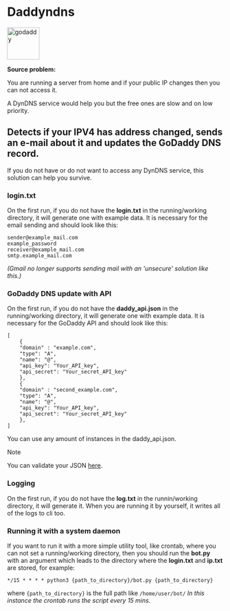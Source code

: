 # Daddyndns
<img src="https://upload.wikimedia.org/wikipedia/commons/thumb/d/da/GoDaddy_Logo_-_The_GO.svg/2298px-GoDaddy_Logo_-_The_GO.svg.png" alt="godaddy" width="75"/>

**Source problem:** 

You are running a server from home and if your public IP changes then you can not access it. 

A DynDNS service would help you but the free ones are slow and on low priority.

## Detects if your IPV4 has address changed, sends an e-mail about it and updates the GoDaddy DNS record.
If you do not have or do not want to access any DynDNS service, this solution can help you survive.

### login.txt
On the first run, if you do not have the **login.txt** in the running/working directory, it will generate one with example data. It is necessary for the email sending and should look like this:
```
sender@example_mail.com
example_password
receiver@example_mail.com
smtp.example_mail.com
```
_(Gmail no longer supports sending mail with an 'unsecure' solution like this.)_

### GoDaddy DNS update with API
On the first run, if you do not have the **daddy_api.json** in the running/working directory, it will generate one with example data. It is necessary for the GoDaddy API and should look like this:
```
[
    {
    "domain" : "example.com",
    "type": "A",
    "name": "@",
    "api_key": "Your_API_key",
    "api_secret": "Your_secret_API_key"
    },
    {
    "domain" : "second_example.com",
    "type": "A",
    "name": "@",
    "api_key": "Your_API_key",
    "api_secret": "Your_secret_API_key"
    },
]
```
You can use any amount of instances in the daddy_api.json.
> [!NOTE]
> You can validate your JSON [here](https://jsonlint.com/).

### Logging
On the first run, if you do not have the **log.txt** in the runnin/working directory, it will generate it.
When you are running it by yourself, it writes all of the logs to cli too.

### Running it with a system daemon
If you want to run it with a more simple utility tool, like crontab, where you can not set a running/working directory, then you should run the **bot.py** with an argument which leads to the directory where the **login.txt** and **ip.txt** are stored, for example:
```
*/15 * * * * python3 {path_to_directory}/bot.py {path_to_directory}
```
where `{path_to_directory}` is the full path like `/home/user/bot/`
_In this instance the crontab runs the script every 15 mins._